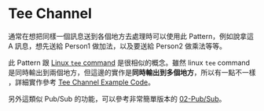 # Tee Channel

通常在想把同樣一個訊息送到各個地方去處理時可以使用此 Pattern，例如說拿這 A 訊息，想先送給 Person1 做加法，以及要送給 Person2 做乘法等等。

此 Pattern 跟 [Linux `tee` command](https://www.runoob.com/linux/linux-comm-tee.html) 是很相似的概念。雖然 linux `tee` command 是同時輸出到兩個地方，但這邊的實作是**同時輸出到多個地方**，所以有一點不一樣 ，詳細實作參考 [Tee Channel Example Code](./main.go)。

另外這類似 Pub/Sub 的功能，可以參考非常簡單版本的 [02-Pub/Sub](/other/02-pub-sub)。